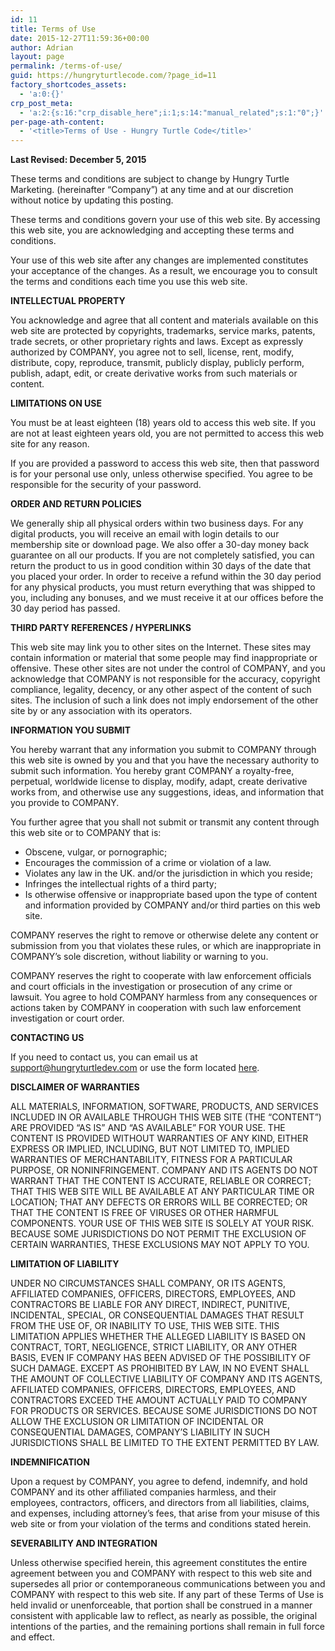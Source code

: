 ```yaml
---
id: 11
title: Terms of Use
date: 2015-12-27T11:59:36+00:00
author: Adrian
layout: page
permalink: /terms-of-use/
guid: https://hungryturtlecode.com/?page_id=11
factory_shortcodes_assets:
  - 'a:0:{}'
crp_post_meta:
  - 'a:2:{s:16:"crp_disable_here";i:1;s:14:"manual_related";s:1:"0";}'
per-page-ath-content:
  - '<title>Terms of Use - Hungry Turtle Code</title>'
---
```

**Last Revised: December 5, 2015**

These terms and conditions are subject to change by Hungry Turtle Marketing. (hereinafter “Company”) at any time and at our discretion without notice by updating this posting.

These terms and conditions govern your use of this web site. By accessing this web site, you are acknowledging and accepting these terms and conditions.

Your use of this web site after any changes are implemented constitutes your acceptance of the changes. As a result, we encourage you to consult the terms and conditions each time you use this web site.

**INTELLECTUAL PROPERTY**

You acknowledge and agree that all content and materials available on this web site are protected by copyrights, trademarks, service marks, patents, trade secrets, or other proprietary rights and laws. Except as expressly authorized by COMPANY, you agree not to sell, license, rent, modify, distribute, copy, reproduce, transmit, publicly display, publicly perform, publish, adapt, edit, or create derivative works from such materials or content.

**LIMITATIONS ON USE**

You must be at least eighteen (18) years old to access this web site. If you are not at least eighteen years old, you are not permitted to access this web site for any reason.

If you are provided a password to access this web site, then that password is for your personal use only, unless otherwise specified. You agree to be responsible for the security of your password.

**ORDER AND RETURN POLICIES**

We generally ship all physical orders within two business days. For any digital products, you will receive an email with login details to our membership site or download page. We also offer a 30-day money back guarantee on all our products. If you are not completely satisfied, you can return the product to us in good condition within 30 days of the date that you placed your order. In order to receive a refund within the 30 day period for any physical products, you must return everything that was shipped to you, including any bonuses, and we must receive it at our offices before the 30 day period has passed.

**THIRD PARTY REFERENCES / HYPERLINKS**

This web site may link you to other sites on the Internet. These sites may contain information or material that some people may find inappropriate or offensive. These other sites are not under the control of COMPANY, and you acknowledge that COMPANY is not responsible for the accuracy, copyright compliance, legality, decency, or any other aspect of the content of such sites. The inclusion of such a link does not imply endorsement of the other site by or any association with its operators.

**INFORMATION YOU SUBMIT**

You hereby warrant that any information you submit to COMPANY through this web site is owned by you and that you have the necessary authority to submit such information. You hereby grant COMPANY a royalty-free, perpetual, worldwide license to display, modify, adapt, create derivative works from, and otherwise use any suggestions, ideas, and information that you provide to COMPANY.

You further agree that you shall not submit or transmit any content through this web site or to COMPANY that is:

  * Obscene, vulgar, or pornographic;
  * Encourages the commission of a crime or violation of a law.
  * Violates any law in the UK. and/or the jurisdiction in which you reside;
  * Infringes the intellectual rights of a third party;
  * Is otherwise offensive or inappropriate based upon the type of content and information provided by COMPANY and/or third parties on this web site.

COMPANY reserves the right to remove or otherwise delete any content or submission from you that violates these rules, or which are inappropriate in COMPANY’s sole discretion, without liability or warning to you.

COMPANY reserves the right to cooperate with law enforcement officials and court officials in the investigation or prosecution of any crime or lawsuit. You agree to hold COMPANY harmless from any consequences or actions taken by COMPANY in cooperation with such law enforcement investigation or court order.

**CONTACTING US**

If you need to contact us, you can email us at support@hungryturtledev.com or use the form located [here](http://hungryturtledev.com/contact-us/).

**DISCLAIMER OF WARRANTIES**

ALL MATERIALS, INFORMATION, SOFTWARE, PRODUCTS, AND SERVICES INCLUDED IN OR AVAILABLE THROUGH THIS WEB SITE (THE “CONTENT”) ARE PROVIDED “AS IS” AND “AS AVAILABLE” FOR YOUR USE. THE CONTENT IS PROVIDED WITHOUT WARRANTIES OF ANY KIND, EITHER EXPRESS OR IMPLIED, INCLUDING, BUT NOT LIMITED TO, IMPLIED WARRANTIES OF MERCHANTABILITY, FITNESS FOR A PARTICULAR PURPOSE, OR NONINFRINGEMENT. COMPANY AND ITS AGENTS DO NOT WARRANT THAT THE CONTENT IS ACCURATE, RELIABLE OR CORRECT; THAT THIS WEB SITE WILL BE AVAILABLE AT ANY PARTICULAR TIME OR LOCATION; THAT ANY DEFECTS OR ERRORS WILL BE CORRECTED; OR THAT THE CONTENT IS FREE OF VIRUSES OR OTHER HARMFUL COMPONENTS. YOUR USE OF THIS WEB SITE IS SOLELY AT YOUR RISK. BECAUSE SOME JURISDICTIONS DO NOT PERMIT THE EXCLUSION OF CERTAIN WARRANTIES, THESE EXCLUSIONS MAY NOT APPLY TO YOU.

**LIMITATION OF LIABILITY**

UNDER NO CIRCUMSTANCES SHALL COMPANY, OR ITS AGENTS, AFFILIATED COMPANIES, OFFICERS, DIRECTORS, EMPLOYEES, AND CONTRACTORS BE LIABLE FOR ANY DIRECT, INDIRECT, PUNITIVE, INCIDENTAL, SPECIAL, OR CONSEQUENTIAL DAMAGES THAT RESULT FROM THE USE OF, OR INABILITY TO USE, THIS WEB SITE. THIS LIMITATION APPLIES WHETHER THE ALLEGED LIABILITY IS BASED ON CONTRACT, TORT, NEGLIGENCE, STRICT LIABILITY, OR ANY OTHER BASIS, EVEN IF COMPANY HAS BEEN ADVISED OF THE POSSIBILITY OF SUCH DAMAGE. EXCEPT AS PROHIBITED BY LAW, IN NO EVENT SHALL THE AMOUNT OF COLLECTIVE LIABILITY OF COMPANY AND ITS AGENTS, AFFILIATED COMPANIES, OFFICERS, DIRECTORS, EMPLOYEES, AND CONTRACTORS EXCEED THE AMOUNT ACTUALLY PAID TO COMPANY FOR PRODUCTS OR SERVICES. BECAUSE SOME JURISDICTIONS DO NOT ALLOW THE EXCLUSION OR LIMITATION OF INCIDENTAL OR CONSEQUENTIAL DAMAGES, COMPANY’S LIABILITY IN SUCH JURISDICTIONS SHALL BE LIMITED TO THE EXTENT PERMITTED BY LAW.

**INDEMNIFICATION**

Upon a request by COMPANY, you agree to defend, indemnify, and hold COMPANY and its other affiliated companies harmless, and their employees, contractors, officers, and directors from all liabilities, claims, and expenses, including attorney’s fees, that arise from your misuse of this web site or from your violation of the terms and conditions stated herein.

**SEVERABILITY AND INTEGRATION**

Unless otherwise specified herein, this agreement constitutes the entire agreement between you and COMPANY with respect to this web site and supersedes all prior or contemporaneous communications between you and COMPANY with respect to this web site. If any part of these Terms of Use is held invalid or unenforceable, that portion shall be construed in a manner consistent with applicable law to reflect, as nearly as possible, the original intentions of the parties, and the remaining portions shall remain in full force and effect.
